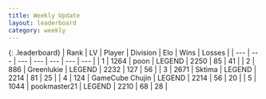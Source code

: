 ```yaml
---
title: Weekly Update
layout: leaderboard
category: weekly
---
```


{: .leaderboard}
| Rank | LV | Player | Division | Elo | Wins | Losses |
| --- | --- | --- | --- | --- | --- | --- |
| <span data-change="2">1</span> | 1264 | <span title="ID: 540690">poon</span> | LEGEND | <span data-change="224">2250</span> | <span data-change="70">85</span> | <span data-change="31">41</span> |
| <span data-change="-">2</span> | 886 | <span title="ID: 540">Greenlukie</span> | LEGEND | <span data-change="-">2232</span> | <span data-change="-">127</span> | <span data-change="-">56</span> |
| <span data-change="-">3</span> | 2671 | <span title="ID: 353063">Sktima</span> | LEGEND | <span data-change="-">2214</span> | <span data-change="-">81</span> | <span data-change="-">25</span> |
| <span data-change="13">4</span> | 124 | <span title="ID: 754306">GameCube Chujin</span> | LEGEND | <span data-change="336">2214</span> | <span data-change="48">56</span> | <span data-change="14">20</span> |
| <span data-change="3">5</span> | 1044 | <span title="ID: 652474">pookmaster21</span> | LEGEND | <span data-change="264">2210</span> | <span data-change="65">68</span> | <span data-change="26">28</span> |